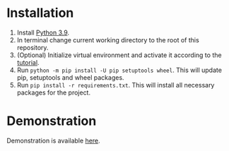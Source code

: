# Installation
1. Install [Python 3.9](https://www.python.org/downloads/).
1. In terminal change current working directory to the root of this repository.
1. (Optional) Initialize virtual environment and activate it according to the
   [tutorial](https://docs.python.org/3/library/venv.html).
1. Run `python -m pip install -U pip setuptools wheel`. This will update pip, setuptools and wheel packages.
1. Run `pip install -r requirements.txt`. This will install all necessary packages for the project.

# Demonstration
Demonstration is available [here](https://colab.research.google.com/drive/1pO0_Pf01pp3cUFojS6gLd59Pv0NNZfoP?hl=en#scrollTo=RcXLWyDsNd28).

